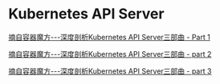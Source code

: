 # Kubernetes API Server #

[摘自容器魔方---深度剖析Kubernetes API Server三部曲 - Part 1](https://mp.weixin.qq.com/s?__biz=MzIzNzU5NTYzMA==&mid=2247483978&idx=1&sn=6ac19336ddcd258e9f061dd09092f833&chksm=e8c77ccbdfb0f5ddd7d84a642bd78ed6c7c6586ad726c46b82070ff3f3ff4cb1f289b14b7823&scene=21#wechat_redirect)

[摘自容器魔方---深度剖析Kubernetes API Server三部曲 - part 2](https://mp.weixin.qq.com/s?__biz=MzIzNzU5NTYzMA==&mid=2247484143&idx=1&sn=9efb8ce819fed7b98459058781fabdac&chksm=e8c77c6edfb0f578e1251a083f150c9793023338b794e78e5ee333dd5c097b51b43b8b961685&scene=21#wechat_redirect)

[摘自容器魔方---深度剖析Kubernetes API Server三部曲 - part 3](https://mp.weixin.qq.com/s?__biz=MzIzNzU5NTYzMA==&mid=2247484404&idx=1&sn=3c51d9a3801206cfbfd32c2a7567e09e&chksm=e8c77d75dfb0f463bb14451165459ef3ab239c8c797fb633aff62ed122eff869b063d5c016df&scene=21#wechat_redirect)